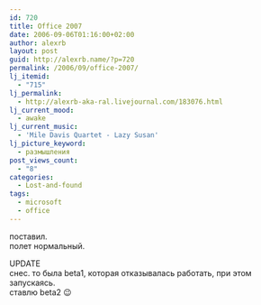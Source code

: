 ```yaml
---
id: 720
title: Office 2007
date: 2006-09-06T01:16:00+02:00
author: alexrb
layout: post
guid: http://alexrb.name/?p=720
permalink: /2006/09/office-2007/
lj_itemid:
  - "715"
lj_permalink:
  - http://alexrb-aka-ral.livejournal.com/183076.html
lj_current_mood:
  - awake
lj_current_music:
  - 'Mile Davis Quartet - Lazy Susan'
lj_picture_keyword:
  - размышления
post_views_count:
  - "8"
categories:
  - Lost-and-found
tags:
  - microsoft
  - office
---
```

поставил.  
полет нормальный.

UPDATE  
снес. то была beta1, которая отказывалась работать, при этом запускаясь.  
ставлю beta2 😉